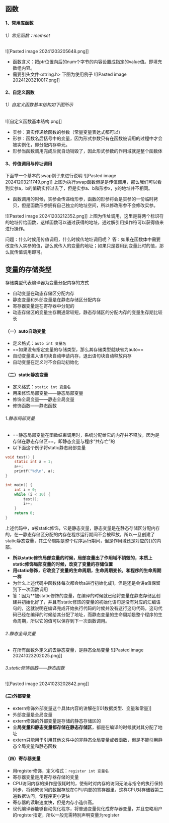 ## 函数
#### 1、常用库函数
###### 1）常见函数：memset  
![[Pasted image 20241203205648.png]]
* 函数含义：把ptr位置向后的num个字节的内容设置成指定的value值。即填充数组内容。
* 需要引头文件<string.h>
下图为使用例子
![[Pasted image 20241203210017.png]]
#### 2、自定义函数
###### 1）自定义函数基本结构如下图所示
![[自定义函数基本结构.png]]
* 实参：真实传递给函数的参数（常量变量表达式都可以）
* 形参：函数名后括号中的变量，因为形式参数只有在函数被调用的过程中才会被实例化，即分配内存单元。
* 形参当函数调用完成后就自动销毁了，因此形式参数的作用域就是整个函数体
#### 3、传值调用与传址调用
下面举一个基本的swap例子来进行说明
![[Pasted image 20241203211749.png]]
上图为执行swap函数但是是传值调用，那么我们可以看到实参a，b的值确实传过去了，但是实参a、b和形参x，y的地址并不相同。
* 函数调用的时候，实参会传递给形参，函数的形参将会是实参的一份临时拷贝，但是函数形参拥有自己独立的地址空间，所以修改形参不会修改实参。

 ![[Pasted image 20241203212352.png]]
上图为传址调用，这里是将两个标识符的地址传给函数，这样函数可以通过获得的地址，通过解引用操作符可以获得值来进行操作。

问题：什么时候用传值调用，什么时候传地址调用呢？
答：如果在函数体中需要改变传入实参的值，那么就传入的变量的地址；如果只是要用到变量此时的值，那么就传值调用即可。


## 变量的存储类型
存储类型代表编译器为变量分配内存的方式
* 自动变量在动态存储区分配内存
* 静态变量和外部变量是在静态存储区分配内存
* 寄存器变量是在寄存器中分配的
* 动态存储区的变量生存期通常较短，静态存储区的分配内存的变量生存期比较长
#### （一）auto自动变量
* 定义格式：`auto int 变量名`
* ==如果没有指定变量的存储类型，那么其存储类型就缺省为auto==
* 自动变量进入语句块自动申请内存，退出语句块自动释放内存
* 自动变量在定义时不会自动初始化

#### （二）static静态变量
* 定义格式：`static int 变量名`
* 用来修饰局部变量——静态局部变量
* 修饰全局变量——静态全局变量
* 修饰函数——静态函数
###### 1.静态局部变量
* ==静态局部变量在函数结束调用时，系统分配给它的内存并不释放，因为是存储在静态存储区==，即静态变量与程序“共存亡”的
* 以下面这个例子将static静态局部变量
```c
void test() {
	static int a = 1;
	a++;
	printf("%d\n", a);
}

int main() {
	int i = 0;
	while (i < 10) {
		test();
		i++;
	}
	return 0;
}
```
上述代码中，a被static修饰，它是静态变量，静态变量是在静态存储区分配内存的，在一静态存储区分配的内存在程序运行期间不会被释放，所以一旦创建了static静态变量，其生命周期是整个程序运行期间，但是作用域还是对应的{}的内部。
* **所以static修饰局部变量的时候，局部变量出了作用域不销毁的，本质上static修饰局部变量的时候，改变了变量的存储位置**
* **用static修饰，它改变了变量的生命周期，生命周期变长，和程序的生命周期一样**
* 为什么上述代码中函数体每次都会给a进行初始化成1，但是还是会讲a值保留到下一次函数调用
* 答：因为**被static修饰的变量，在编译的时候就已经将变量在静态存储区创建并初始化好了，并且有static修饰的变量的初始化语句是没有对应的汇编语句的，这就说明在编译完成开始执行代码的时候并没有这行这句代码，这句代码已经在编译的时候给其分配了地址，而静态变量的生命周期是整个程序的生命周期，所以它的值可以保存到下一次函数调用。
###### 2.静态全局变量
* 在所有函数外定义的去静态变量，是静态全局变量
![[Pasted image 20241023202025.png]]

###### 3.static修饰函数——静态函数
![[Pasted image 20241023202842.png]]
#### (三)外部变量
* extern修饰外部变量这个具体内容的讲解在[[01数据类型、变量和常量]]
* 外部变量是全局变量
* extern修饰的外部变量是存储的静态存储区的
* 全**局变量和静态变量都存储在静态存储区**，都是在编译的时候就对其分配了地址
* extern只能用于引用其他文件中的非静态全局变量或者函数，但是不能引用静态全局变量和静态函数

#### （四）寄存器变量
* 用register修饰，定义格式：`register int 变量名`
* 寄存器变量是用寄存器存储的变量
* CPU访问内存的操作是很耗时的，使有时对内存的访问无法与指令的执行保持同步，将频繁访问的数据存放在CPU内部的寄存器里，这样CPU对存储器第二遍数据访问，使程序更小更快
* 寄存器的读取速度快，但是内存小造价高。
* 现代编译器能够自动优化程序，将普通变量优化成寄存器变量，并且忽略用户的register指定，所以一般无需特别声明变量为register




